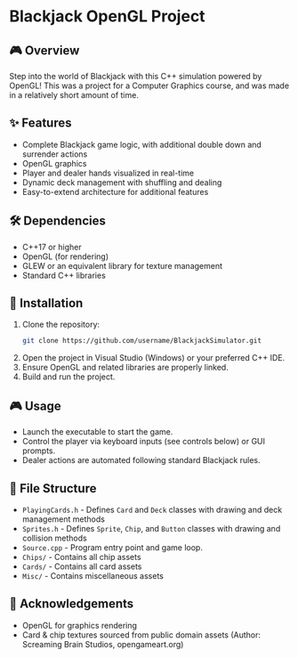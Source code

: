 # Blackjack OpenGL Project

## 🎮 Overview
Step into the world of Blackjack with this C++ simulation powered by OpenGL! This was a project for a Computer Graphics course, and was made in a relatively short amount of time.

## ✨ Features
- Complete Blackjack game logic, with additional double down and surrender actions
- OpenGL graphics
- Player and dealer hands visualized in real-time
- Dynamic deck management with shuffling and dealing
- Easy-to-extend architecture for additional features

## 🛠 Dependencies
- C++17 or higher
- OpenGL (for rendering)
- GLEW or an equivalent library for texture management
- Standard C++ libraries

## 🚀 Installation
1. Clone the repository:
   ```bash
   git clone https://github.com/username/BlackjackSimulator.git
   ```
2. Open the project in Visual Studio (Windows) or your preferred C++ IDE.
3. Ensure OpenGL and related libraries are properly linked.
4. Build and run the project.

## 🎮 Usage
- Launch the executable to start the game.
- Control the player via keyboard inputs (see controls below) or GUI prompts.
- Dealer actions are automated following standard Blackjack rules.

## 📂 File Structure
- `PlayingCards.h` - Defines `Card` and `Deck` classes with drawing and deck management methods
- `Sprites.h` - Defines `Sprite`, `Chip`, and `Button` classes with drawing and collision methods
- `Source.cpp` - Program entry point and game loop.
- `Chips/` - Contains all chip assets
- `Cards/` - Contains all card assets
- `Misc/` - Contains miscellaneous assets

## 🎨 Acknowledgements
- OpenGL for graphics rendering
- Card & chip textures sourced from public domain assets (Author: Screaming Brain Studios, opengameart.org)
